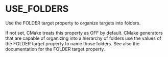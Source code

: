   

# USE_FOLDERS  
Use the FOLDER target property to organize targets into
folders.  

If not set, CMake treats this property as OFF by default.  CMake
generators that are capable of organizing into a hierarchy of folders
use the values of the FOLDER target property to name those
folders. See also the documentation for the FOLDER target property.  

